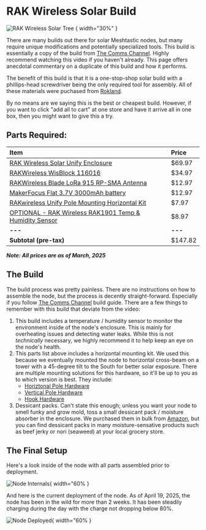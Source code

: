 # RAK Wireless Solar Build

![RAK Wireless Solar Tree](/static/guides/builds/solar_tree.jpg) { width="30%" }

There are many builds out there for solar Meshtastic nodes, but many require unique modifications and potentially specialized tools. This build is essentially a copy of the build from [The Comms Channel](https://www.youtube.com/watch?v=d2vQ87Th8DI). Highly recommend watching this video if you haven't already. This page offers anecdotal commentary on a duplicate of this build and how it performs.

The benefit of this build is that it is a one-stop-shop solar build with a phillips-head screwdriver being the only required tool for assembly. All of these materials were puchased from [Rokland](https://rokland.com).

By no means are we saying this is the best or cheapest build. However, if you want to click "add all to cart" at one store and have it arrive all in one box, then you might want to give this a try.

## Parts Required:

| Item | Price |
| :-------- | :-------- |
| [RAK Wireless Solar Unify Enclosure](https://store.rokland.com/products/rak-wireless-solar-unify-enclosure-ip67-150x100x45mm-pre-mounted-m8-5-pin-rp-sma-connector-pid-910421?variant=41593246187603) | $69.97 |
| [RAKWireless WisBlock 116016](https://store.rokland.com/products/rak-wireless-wisblock-meshtastic-starter-kit?variant=40074367860819) | $34.97 |
| [RAKWireless Blade LoRa 915 RP-SMA Antenna](https://store.rokland.com/products/blade-antenna?variant=41917927620691) | $12.97 |
| [MakerFocus Flat 3.7V 3000mAh battery](https://store.rokland.com/products/makerfocus-flat-3-7v-3000mah-rechargeable-lithium-polymer-11-1wh-battery-with-jst-type-ph-2-0-plug?variant=41379793207379) | $12.97 |
| [RAKwireless Unify Pole Mounting Horizontal Kit](https://store.rokland.com/products/rakwireless-unify-pole-mounting-horizontal-kit-type-c-910245?variant=41975764090963) | $7.97 |
| [OPTIONAL - RAK Wireless RAK1901 Temp & Humidity Sensor](https://store.rokland.com/products/rak-wireless-rak1901-temperature-and-humidity-sensor-sensirion-shtc3-pid-100001?variant=40510319525971) | $8.97 |
| **---** | **---** |
| **Subtotal (pre-tax)** | $147.82 |

***Note: All prices are as of March, 2025***

## The Build
The build process was pretty painless. There are no instructions on how to assemble the node, but the process is decently straight-forward. Especially if you follow [The Comms Channel](https://www.youtube.com/watch?v=d2vQ87Th8DI) build guide. There are a few things to remember with this build that deviate from the video:

1. This build includes a temperature / humidity sensor to monitor the environment inside of the node's enclosure. This is mainly for overheating issues and detecting water leaks. While this is not _technically_ necessary, we highly recommend it to help keep an eye on the node's health.
2. This parts list above includes a horizontal mounting kit. We used this because we eventually mounted the node to horizontal cross-beam on a tower with a 45-degree tilt to the South for better solar exposure. There are multiple mounting solutions for this hardware, so it'll be up to you as to which version is best. They include:
    - [Horiztonal Pole Hardware](https://store.rokland.com/products/rakwireless-unify-pole-mounting-horizontal-kit-type-c-910245?variant=41975764090963)
    - [Vertical Pole Hardware](https://store.rokland.com/products/rakwireless-unify-pole-mounting-vertical-kit-type-a-910247?pr_prod_strat=e5_desc&pr_rec_id=480f1e3a9&pr_rec_pid=7147991826515&pr_ref_pid=7391192285267&pr_seq=uniform)
    - [Hook Hardware](https://store.rokland.com/products/rakwireless-unify-unify-hook-loop-kit-type-jcool-grey-pid-910231?variant=41904351608915)
3. Dessicant packs. Can't state this enough; unless you want your node to smell funky and grow mold, toss a small dessicant pack / moisture absorber in the enclosure. We purchased them in bulk from [Amazon](https://www.amazon.com/dp/B0CY8HM7HR), but you can find dessicant packs in many moisture-sensative products such as beef jerky or nori (seaweed) at your local grocery store.

## The Final Setup

Here's a look inside of the node with all parts assembled prior to deployment.

![Node Internals](/static/guides/builds/solar_internals.jpg){ width="60% }

And here is the current deployment of the node. As of April 19, 2025, the node has been in the wild for more than 2 weeks. It has been steadily charging during the day with the charge not dropping below 80%.

![Node Deployed](/static/guides/builds/solar_deployed.jpg){ width="60% }
